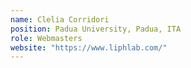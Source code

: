 ```yaml
---
name: Clelia Corridori
position: Padua University, Padua, ITA
role: Webmasters
website: "https://www.liphlab.com/"
---
```

